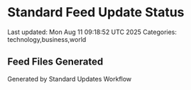 # Standard Feed Update Status
Last updated: Mon Aug 11 09:18:52 UTC 2025
Categories: technology,business,world

## Feed Files Generated

Generated by Standard Updates Workflow
